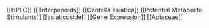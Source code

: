 [[HPLC]]
[[Triterpenoids]]
[[Centella asiatica]]
[[Potential Metabolite Stimulants]]
[[asiaticoside]]
[[Gene Expression]]
[[Apiaceae]]
